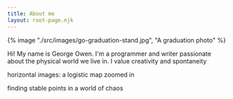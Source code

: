 ```yaml
---
title: About me
layout: root-page.njk
---
```


{% image "./src/images/go-graduation-stand.jpg", "A graduation photo" %}

Hi! My name is George Owen. I'm a programmer and writer passionate about the physical world we live in. I value creativity and spontaneity

horizontal images: a logistic map zoomed in

finding stable points in a world of chaos
